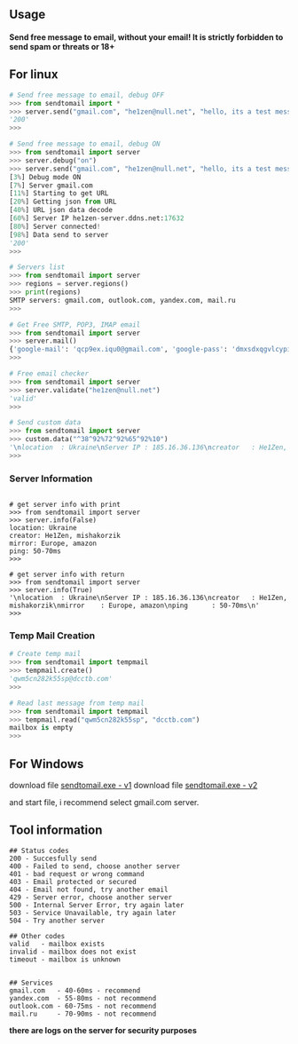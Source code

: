 ## Usage

#### Send free message to email, without your email! It is strictly forbidden to send spam or threats or 18+

## For linux

```python
# Send free message to email, debug OFF
>>> from sendtomail import *
>>> server.send("gmail.com", "he1zen@null.net", "hello, its a test message!")
'200'
>>>

# Send free message to email, debug ON
>>> from sendtomail import server
>>> server.debug("on")
>>> server.send("gmail.com", "he1zen@null.net", "hello, its a test message!")
[3%] Debug mode ON
[7%] Server gmail.com
[11%] Starting to get URL
[20%] Getting json from URL
[40%] URL json data decode
[60%] Server IP he1zen-server.ddns.net:17632
[80%] Server connected!
[98%] Data send to server
'200'
>>>

# Servers list
>>> from sendtomail import server
>>> regions = server.regions()
>>> print(regions)
SMTP servers: gmail.com, outlook.com, yandex.com, mail.ru
>>>

# Get Free SMTP, POP3, IMAP email
>>> from sendtomail import server
>>> server.mail()
{'google-mail': 'qcp9ex.iqu0@gmail.com', 'google-pass': 'dmxsdxqgvlcypitf'}
>>>

# Free email checker
>>> from sendtomail import server
>>> server.validate("he1zen@null.net")
'valid'
>>>

# Send custom data
>>> from sendtomail import server
>>> custom.data("^38^92%72^92%65^92%10")
'\nlocation  : Ukraine\nServer IP : 185.16.36.136\ncreator   : He1Zen, mishakorzik\nmirror    : Europe, amazon\nping      : 50-70ms\n'
>>> 

```

### Server Information

```

# get server info with print
>>> from sendtomail import server
>>> server.info(False)
location: Ukraine
creator: He1Zen, mishakorzik
mirror: Europe, amazon
ping: 50-70ms
>>> 

# get server info with return
>>> from sendtomail import server
>>> server.info(True)
'\nlocation  : Ukraine\nServer IP : 185.16.36.136\ncreator   : He1Zen, mishakorzik\nmirror    : Europe, amazon\nping      : 50-70ms\n'
>>> 

```

### Temp Mail Creation

```python
# Create temp mail
>>> from sendtomail import tempmail
>>> tempmail.create()
'qwm5cn282k55sp@dcctb.com'
>>> 

# Read last message from temp mail
>>> from sendtomail import tempmail
>>> tempmail.read("qwm5cn282k55sp", "dcctb.com")
mailbox is empty
>>> 

```

## For Windows

download file <a href='https://drive.google.com/file/d/1njyyb_LJHnQznPHg9wn1NJ0s3oIgWwHv/view?usp=sharing'>sendtomail.exe - v1</a>
download file <a href='https://drive.google.com/file/d/1Nro-hUV63g0vjS8A135XSWPeEuwePdvx/view?usp=drivesdk'>sendtomail.exe - v2</a>

and start file, i recommend select gmail.com server.

## Tool information

```
## Status codes
200 - Succesfully send
400 - Failed to send, choose another server
401 - bad request or wrong command
403 - Email protected or secured
404 - Email not found, try another email
429 - Server error, choose another server
500 - Internal Server Error, try again later
503 - Service Unavailable, try again later
504 - Try another server

## Other codes
valid   - mailbox exists
invalid - mailbox does not exist
timeout - mailbox is unknown


## Services
gmail.com   - 40-60ms - recommend 
yandex.com  - 55-80ms - not recommend
outlook.com - 60-75ms - not recommend
mail.ru     - 70-90ms - not recommend
```

**there are logs on the server for security purposes**
